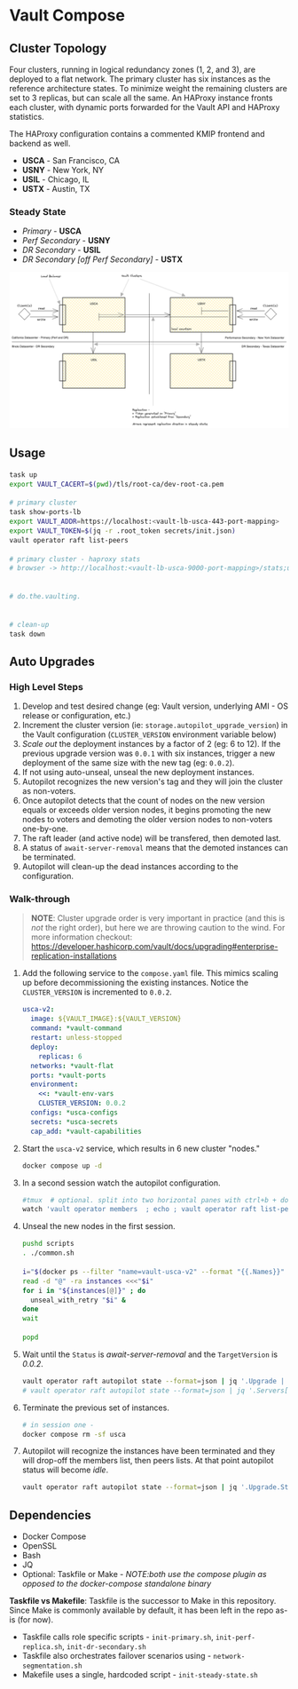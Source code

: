 # Vault Compose

## Cluster Topology

Four clusters, running in logical redundancy zones (1, 2, and 3), are deployed to a flat network. The primary cluster has six instances as the reference architecture states. To minimize weight the remaining clusters are set to 3 replicas, but can scale all the same. An HAProxy instance fronts each cluster, with dynamic ports forwarded for the Vault API and HAProxy statistics.


The HAProxy configuration contains a commented KMIP frontend and backend as well.

- **USCA** - San Francisco, CA
- **USNY** - New York, NY
- **USIL** - Chicago, IL
- **USTX** - Austin, TX

### Steady State
- *Primary* - **USCA**
- *Perf Secondary* - **USNY**
- *DR Secondary* - **USIL**
- *DR Secondary [off Perf Secondary]* - **USTX**

![cluster-topology-image](docs/topology.png)

## Usage
```sh
task up
export VAULT_CACERT=$(pwd)/tls/root-ca/dev-root-ca.pem

# primary cluster
task show-ports-lb
export VAULT_ADDR=https://localhost:<vault-lb-usca-443-port-mapping>
export VAULT_TOKEN=$(jq -r .root_token secrets/init.json)
vault operator raft list-peers

# primary cluster - haproxy stats
# browser -> http://localhost:<vault-lb-usca-9000-port-mapping>/stats;up


# do.the.vaulting.


# clean-up
task down
```

## Auto Upgrades

### High Level Steps
1. Develop and test desired change (eg: Vault version, underlying AMI - OS release or configuration, etc.)
1. Increment the cluster version (ie: `storage.autopilot_upgrade_version`) in the Vault configuration (`CLUSTER_VERSION` environment variable below)
1. *Scale out* the deployment instances by a factor of 2 (eg: 6 to 12). If the previous upgrade version was `0.0.1` with six instances, trigger a new deployment of the same size with the new tag (eg: `0.0.2`).
1. If not using auto-unseal, unseal the new deployment instances.
1. Autopilot recognizes the new version's tag and they will join the cluster as non-voters.
1. Once autopilot detects that the count of nodes on the new version equals or exceeds older version nodes, it begins promoting the new nodes to voters and demoting the older version nodes to non-voters one-by-one.
1. The raft leader (and active node) will be transfered, then demoted last.
1. A status of `await-server-removal` means that the demoted instances can be terminated.
1. Autopilot will clean-up the dead instances according to the configuration.


### Walk-through

> **NOTE**: Cluster upgrade order is very important in practice (and this is *not* the right order), but here we are throwing caution to the wind.
>           For more information checkout: https://developer.hashicorp.com/vault/docs/upgrading#enterprise-replication-installations

1. Add the following service to the `compose.yaml` file. This mimics scaling up before decommissioning the existing instances. Notice the `CLUSTER_VERSION` is incremented to `0.0.2`.
    ```yaml
    usca-v2:
      image: ${VAULT_IMAGE}:${VAULT_VERSION}
      command: *vault-command
      restart: unless-stopped
      deploy:
        replicas: 6
      networks: *vault-flat
      ports: *vault-ports
      environment:
        <<: *vault-env-vars
        CLUSTER_VERSION: 0.0.2
      configs: *usca-configs
      secrets: *usca-secrets
      cap_add: *vault-capabilities
    ```

1. Start the `usca-v2` service, which results in 6 new cluster "nodes."
    ```sh
    docker compose up -d
    ```

1. In a second session watch the autopilot configuration.
    ```sh
    #tmux  # optional. split into two horizontal panes with ctrl+b + double-quote
    watch 'vault operator members  ; echo ; vault operator raft list-peers'
    ```

1. Unseal the new nodes in the first session.
    ```sh
    pushd scripts
    . ./common.sh

    i="$(docker ps --filter "name=vault-usca-v2" --format "{{.Names}}" | sort) @"
    read -d "@" -ra instances <<<"$i"
    for i in "${instances[@]}" ; do
      unseal_with_retry "$i" &
    done
    wait

    popd
    ```

1. Wait until the `Status` is *await-server-removal* and the `TargetVersion` is *0.0.2*.
    ```sh
    vault operator raft autopilot state --format=json | jq '.Upgrade | {Status,TargetVersion}'
    # vault operator raft autopilot state --format=json | jq '.Servers[] | select(.UpgradeVersion == "0.0.1")' # optional. server specific information
    ```

1. Terminate the previous set of instances.
    ```sh
    # in session one -
    docker compose rm -sf usca
    ```

1. Autopilot will recognize the instances have been terminated and they will drop-off the members list, then peers lists. At that point autopilot status will become *idle*.
    ```sh
    vault operator raft autopilot state --format=json | jq '.Upgrade.Status'
    ```


## Dependencies
- Docker Compose
- OpenSSL
- Bash
- JQ
- Optional: Taskfile or Make - *NOTE:both use the compose plugin as opposed to the docker-compose standalone binary*

**Taskfile vs Makefile**:
Taskfile is the successor to Make in this repository. Since Make is commonly available by default, it has been left in the repo as-is (for now).

- Taskfile calls role specific scripts - `init-primary.sh`, `init-perf-replica.sh`, `init-dr-secondary.sh`
- Taskfile also orchestrates failover scenarios using - `network-segmentation.sh`
- Makefile uses a single, hardcoded script - `init-steady-state.sh`
